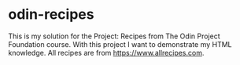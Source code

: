 # odin-recipes
This is my solution for the Project: Recipes from The Odin Project Foundation course. With this project I want to demonstrate my HTML knowledge.
All recipes are from https://www.allrecipes.com.

